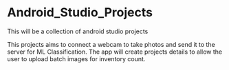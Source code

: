 # Android_Studio_Projects
This will be a collection of android studio projects

This projects aims to connect a webcam to take photos and send it to the server for ML Classification. The app will create projects details to allow the user to upload batch images for inventory count.

